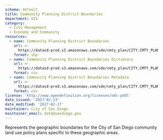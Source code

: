 ```yaml
---
schema: default
title: Community Planning District Boundaries
department: GIS
category:
  - City Management
  - Economy and Community
resources:
  - name: Community Planning District Boundaries
    url: >-
      https://datasd-prod.s3.amazonaws.com/sde/cmty_plan/CITY.CMTY_PLAN_datasd.zip
    format: shp
  - name: Community Planning District Boundaries Dictionary
    url: >-
      https://datasd-prod.s3.amazonaws.com/sde/cmty_plan/CITY.CMTY_PLAN_dictionary_datasd.csv
    format: csv
  - name: Community Planning District Boundaries Metadata
    url: >-
      https://datasd-prod.s3.amazonaws.com/sde/cmty_plan/CITY.CMTY_PLAN_metadata_datasd.csv
    format: csv
license: 'http://www.opendefinition.org/licenses/odc-pddl'
date_issued: '2017-02-13'
date_modified: '2017-02-17'
maintainer: City of San Diego
maintainer_email: data@sandiego.gov
---
```

Represents the geographic boundaries for the City of San Diego community land
use policy plans specific to these geographic areas.
